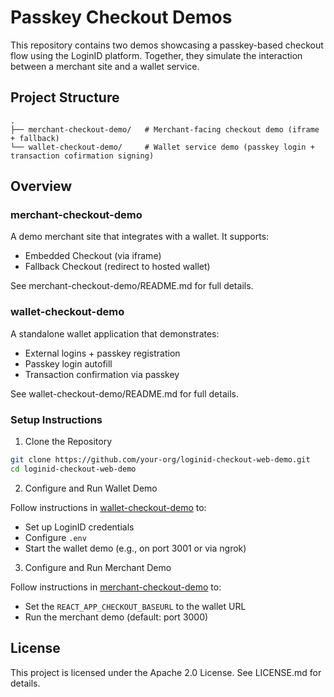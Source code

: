 # Passkey Checkout Demos

This repository contains two demos showcasing a passkey-based checkout flow using the LoginID platform.
Together, they simulate the interaction between a merchant site and a wallet service.

## Project Structure

```
.
├── merchant-checkout-demo/   # Merchant-facing checkout demo (iframe + fallback)
└── wallet-checkout-demo/     # Wallet service demo (passkey login + transaction cofirmation signing)
```

## Overview


### merchant-checkout-demo
A demo merchant site that integrates with a wallet. It supports:

- Embedded Checkout (via iframe)
- Fallback Checkout (redirect to hosted wallet)

See merchant-checkout-demo/README.md for full details.

### wallet-checkout-demo

A standalone wallet application that demonstrates:

- External logins + passkey registration
- Passkey login autofill
- Transaction confirmation via passkey

See wallet-checkout-demo/README.md for full details.

### Setup Instructions

1. Clone the Repository

  ```bash
  git clone https://github.com/your-org/loginid-checkout-web-demo.git
  cd loginid-checkout-web-demo
  ```

2. Configure and Run Wallet Demo

  Follow instructions in [wallet-checkout-demo](./wallet-checkout-demo) to:
   - Set up LoginID credentials
   - Configure `.env`
   - Start the wallet demo (e.g., on port 3001 or via ngrok)

3. Configure and Run Merchant Demo

  Follow instructions in [merchant-checkout-demo](./merchant-checkout-demo) to:
   - Set the `REACT_APP_CHECKOUT_BASEURL` to the wallet URL
   - Run the merchant demo (default: port 3000)

## License

This project is licensed under the Apache 2.0 License.
See LICENSE.md for details.
